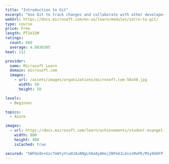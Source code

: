 ```yaml
---
title: "Introduction to Git"
excerpt: "Use Git to track changes and collaborate with other developers"
webUrl: https://docs.microsoft.com/en-us/learn/modules/intro-to-git/
type: course
price: Free
length: PT1H15M
ratings:
  count: 660
  average: 4.8030305
heat: 112

provider:
  name: Microsoft Learn
  domain: microsoft.com
  images:
    - url: /assets/images/organizations/microsoft.com-50x50.jpg
      width: 50
      height: 50

levels:
  - Beginner

topics:
  - Azure

images:
  - url: https://docs.microsoft.com/learn/achievements/student-evangelism/introduction-to-git-badge-social.png
    width: 800
    height: 400
    isCached: true

secured: "5WFQo9n+GzcTm8tyYcwOJAuBNgLh8a8yAHojIBPe61LknzsMaPE/M1y9U6FPl82dfgJtK1Qelw5cmH/xtSSSPtXS1jvVUL67Laa2hPLXfsNpBcuCKto24kIEzk9NLevcj1ImZQMUrYkMdIQEG492puN8tGS5DYhFbbWpzV4mCKAueq8Hx3Nh2wFpYtZNo+0DypIOCj0AB93MueNbfsjhSzZK/FsQyvZOzDFl4j4csiRQ7VD7tpaMcPhR2C1E2KJcZMgacWyVW3lY/Ijn2J2tUXlTSfV9dkSF6pzRkLcMQ+0IQxFVZAob2ED6rzmWkt8wxq32t9gVCeKR9sh8uwHEq4dYOYb66rdxjqtVclLAC2ikXd9gZSuekMZCe7wQNObd/9iWY5HFKj+V96NfCWhMo6ztMt1T8RLlxji8O5GG414=;peeQz6HfMXe83DN8TZCB8A=="
---
```


